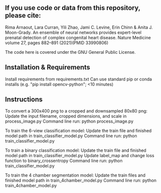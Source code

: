 ## If you use code or data from this repository, please cite:
Rima Arnaout, Lara Curran, Yili Zhao, Jami C. Levine, Erin Chinn & Anita J. Moon-Grady. An ensemble of neural networks provides expert-level prenatal detection of complex congenital heart disease. Nature Medicine volume 27, pages 882–891 (2021)(PMID 33990806)

The code here is covered under the GNU General Public License.

## Installation & Requirements

Install requirements from requirements.txt
	Can use standard pip or conda installs (e.g. "pip install opencv-python"; <10 minutes)


## Instructions

To convert a 300x400 png to a cropped and downsampled 80x80 png:
	Update the input filename, cropped dimensions, and scale in process_image.py
	Command line run: python process_image.py

To train the 6-view classification model:
	Update the train file and finished model path in train_classifier_model.py
	Command line run: python train_classifier_model.py

To train a binary classification model:
	Update the train file and finished model path in train_classifier_model.py
	Update label_map and change loss function to binary_crossentropy
	Command line run: python train_classifier_model.py

To train the 4 chamber segmentation model:
	Update the train files and finished model path in train_4chamber_model.py
	Command line run: python train_4chamber_model.py
